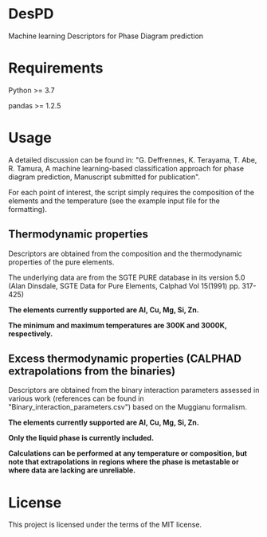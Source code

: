 # DesPD
Machine learning Descriptors for Phase Diagram prediction

# Requirements
Python >= 3.7

pandas >= 1.2.5

# Usage
A detailed discussion can be found in: "G. Deffrennes, K. Terayama, T. Abe, R. Tamura, A machine learning-based classification approach for phase diagram prediction, Manuscript submitted for publication".

For each point of interest, the script simply requires the composition of the elements and the temperature (see the example input file for the formatting).

## Thermodynamic properties
Descriptors are obtained from the composition and the thermodynamic properties of the pure elements.

The underlying data are from the SGTE PURE database in its version 5.0 (Alan Dinsdale, SGTE Data for Pure Elements, Calphad Vol 15(1991) pp. 317-425)

**The elements currently supported are Al, Cu, Mg, Si, Zn.**

**The minimum and maximum temperatures are 300K and 3000K, respectively.**

## Excess thermodynamic properties (CALPHAD extrapolations from the binaries)
Descriptors are obtained from the binary interaction parameters assessed in various work (references can be found in "Binary_interaction_parameters.csv") based on the Muggianu formalism.

**The elements currently supported are Al, Cu, Mg, Si, Zn.**

**Only the liquid phase is currently included.**

**Calculations can be performed at any temperature or composition, but note that extrapolations in regions where the phase is metastable or where data are lacking are unreliable.**

# License
This project is licensed under the terms of the MIT license.
